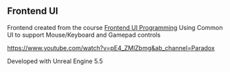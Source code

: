 ## Frontend UI
Frontend created from the course [Frontend UI Programming](https://www.udemy.com/course/ureal-engine-5-cpp-advanced-frontend-ui-programming) Using Common UI to support Mouse/Keyboard and Gamepad controls

https://www.youtube.com/watch?v=pE4_ZMlZbmg&ab_channel=Paradox

Developed with Unreal Engine 5.5
